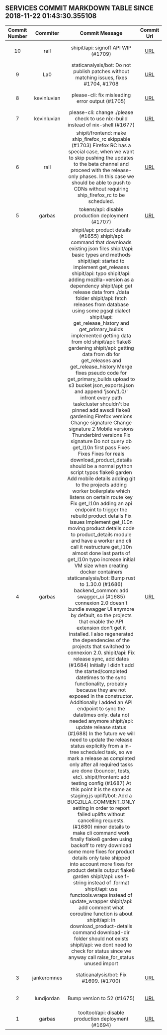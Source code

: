 ## SERVICES COMMIT MARKDOWN TABLE SINCE 2018-11-22 01:43:30.355108

| Commit Number | Commiter | Commit Message | Commit Url | Date | 
|:---:|:----:|:----------------------------------:|:------:|:----:| 
|10|rail|shipit/api: signoff API WIP (#1709)|[URL](https://github.com/mozilla/release-services/commit/74243201c7440b99cde9e86ddc8f275bfd7b000d)|2018-11-27 12:49:10
|9|La0|staticanalysis/bot: Do not publish patches without matching issues, fixes #1704, #1708|[URL](https://github.com/mozilla/release-services/commit/43b84ba4807c81e1eb10891050e82ffa27c7bb1c)|2018-11-27 08:37:46
|8|kevinluvian|please-cli: fix misleading error output (#1705)|[URL](https://github.com/mozilla/release-services/commit/bd3823b22243eb577300a8458e85a6dc75db10da)|2018-11-26 21:31:48
|7|kevinluvian|please-cli: change ./please check to use nix-build instead of nix-shell (#1677)|[URL](https://github.com/mozilla/release-services/commit/91a6a96247406ae77e74c54275797375dca2e2e3)|2018-11-26 20:17:28
|6|rail|shipit/frontend: make ship_firefox_rc skippable (#1703)  Firefox RC has a special case, when we want to skip pushing the updates  to the beta channel and proceed with the release-only phases. In this  case we should be able to push to CDNs without requiring ship_firefox_rc  to be scheduled.|[URL](https://github.com/mozilla/release-services/commit/39aab8d39fdef891bbe4f0c3352a3ceac6637eb9)|2018-11-26 16:06:14
|5|garbas|tokens/api: disable production deployment (#1707)|[URL](https://github.com/mozilla/release-services/commit/0c2001d979bf9e46e633247a5f1ed3e10ac40ab8)|2018-11-26 16:03:36
|4|garbas|shipit/api: product details (#1655)    shipit/api: command that downloads existing json files      shipit/api: basic types and methods      shipit/api: started to implement get_releases      shipit/api: typo      shipit/api: adding mozilla-version as a dependency      shipit/api: get release data from ./data folder      shipit/api: fetch releases from database using some pgsql dialect      shipit/api: get_release_history and get_primary_builds implemented getting data from old      shipit/api: flake8 gardening      shipit/api: getting data from db for get_releases and get_release_history      Merge fixes      pseudo code for get_primary_builds      upload to s3 bucket      json_exports.json and append 'json/1.0/' infront every path      taskcluster shouldn't be pinned      add awscli      flake8 gardening      Firefox versions      Change signature      Change signature 2      Mobile versions      Thunderbird versions      Fix signature      Do not query db      get_l10n first pass      Fixes      Fixes      Fixes for reals      download_product_details should be a normal python script      typos      flake8 garden      Add mobile details      adding git to the projects      adding worker boilerplate which listens on certain route key      Fix get_l10n      adding an api endpoint to trigger the rebuild product details      Fix issues      Implement get_l10n      moving product details code to product_details module and have a worker and cli call it      restructure get_l10n almost done      last parts of get_l10n      typo      increase initial VM size when creating docker containers      staticanalysis/bot: Bump rust to 1.30.0 (#1686)      backend_common: add swagger_ui (#1685)    connexion 2.0 doesn't bundle swagger UI anymore by default, so the  projects that enable the API extension don't get it installed. I also  regenerated the dependencies of the projects that switched to connexion  2.0.      shipit/api: Fix release sync, add dates (#1684)    Initially I didn't add the started/completed datetimes to the sync  functionality, probably because they are not exposed in the constructor.    Additionally I added an API endpoint to sync the datetimes only.      data not needed anymore      shipit/api: update release status (#1688)    In the future we will need to update the release status explicitly from  a in-tree scheduled task, so we mark a release as completed only after  all required tasks are done (bouncer, tests, etc).      shipit/frontent: add testing config (#1687)    At this point it is the same as staging.js      uplift/bot: Add a BUGZILLA_COMMENT_ONLY setting in order to report failed uplifts without cancelling requests. (#1680)      minor details to make cli command work finally      flake8 garden      using backoff to retry download      some more fixes for product details      only take shipped into account      more fixes for product details output      flake8 garden      shipit/api: use f-string instead of .format      shipit/api: use functools.wraps instead of update_wrapper      shipit/api: add comment what coroutine function is about      shipit/api: in download_product-details command download-dir folder should not exists      shipit/api: we dont need to check for status since we anyway call raise_for_status      unused import|[URL](https://github.com/mozilla/release-services/commit/c20f2b1bb975d23b7ef93581de39bfa28f9e60cf)|2018-11-26 14:23:54
|3|jankeromnes|staticanalysis/bot: Fix #1699. (#1700)|[URL](https://github.com/mozilla/release-services/commit/6ca8f1735dbdf74f51dfae0795014eae039f79b4)|2018-11-23 14:25:20
|2|lundjordan|Bump version to 52 (#1675)|[URL](https://github.com/mozilla/release-services/commit/99a13b60386e801229304e20e77892d65efedae5)|2018-11-22 15:19:22
|1|garbas|tooltool/api: disable production deployment (#1694)|[URL](https://github.com/mozilla/release-services/commit/d8d2a0f6eb757a846fc4598fd26e2c06ccd6be2d)|2018-11-22 10:55:52


